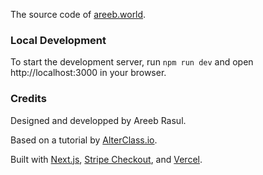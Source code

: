 The source code of [areeb.world](https://areeb.world/).

### Local Development

To start the development server, run `npm run dev` and open http://localhost:3000 in your browser.

### Credits

Designed and developped by Areeb Rasul.

Based on a tutorial by [AlterClass.io](https://alterclass.io).

Built with [Next.js](https://nextjs.org/), [Stripe Checkout](stripe.com), and [Vercel](https://netlify.com/).
